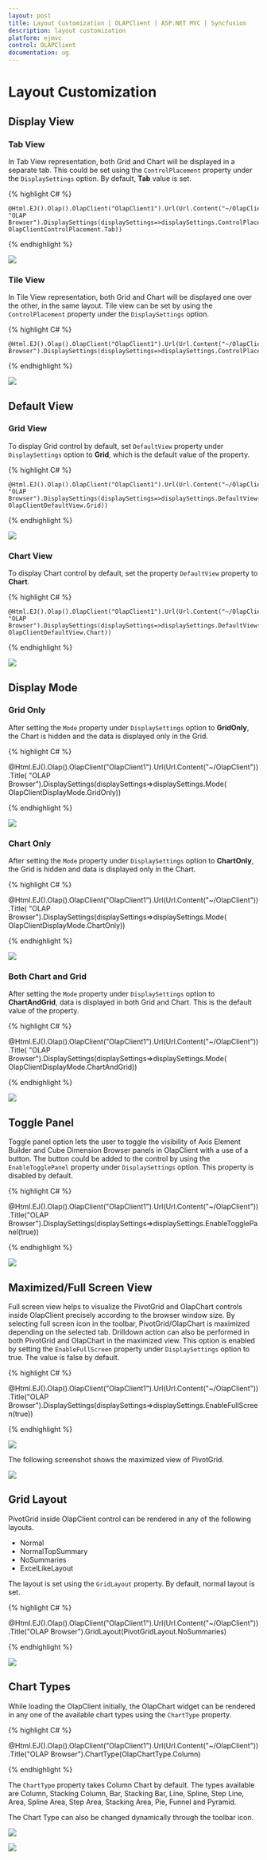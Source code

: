```yaml
---
layout: post
title: Layout Customization | OLAPClient | ASP.NET MVC | Syncfusion
description: layout customization
platform: ejmvc
control: OLAPClient
documentation: ug
---
```


# Layout Customization

## Display View

### Tab View

In Tab View representation, both Grid and Chart will be displayed in a separate tab.  This could be set using the `ControlPlacement` property under the `DisplaySettings` option.  By default, **Tab** value is set.

{% highlight C# %}

    @Html.EJ().Olap().OlapClient("OlapClient1").Url(Url.Content("~/OlapClient")).Title( "OLAP Browser").DisplaySettings(displaySettings=>displaySettings.ControlPlacement( OlapClientControlPlacement.Tab))

{% endhighlight %}

![](Layout-Customization_images/tabview.png)

### Tile View

In Tile View representation, both Grid and Chart will be displayed one over the other, in the same layout.  Tile view can be set by using the `ControlPlacement` property under the `DisplaySettings` option.

{% highlight C# %}

    @Html.EJ().Olap().OlapClient("OlapClient1").Url(Url.Content("~/OlapClient")).Title("OLAP Browser").DisplaySettings(displaySettings=>displaySettings.ControlPlacement(OlapClientControlPlacement.Tile))

{% endhighlight %}

![](Layout-Customization_images/tileview.png)

## Default View

### Grid View

To display Grid control by default, set `DefaultView` property under `DisplaySettings` option to **Grid**, which is the default value of the property.

{% highlight C# %}

    @Html.EJ().Olap().OlapClient("OlapClient1").Url(Url.Content("~/OlapClient")).Title( "OLAP Browser").DisplaySettings(displaySettings=>displaySettings.DefaultView( OlapClientDefaultView.Grid))

{% endhighlight %}

![](Layout-Customization_images/gridview.png)

### Chart View

To display Chart control by default, set the property `DefaultView` property to **Chart**.

{% highlight C# %}

    @Html.EJ().Olap().OlapClient("OlapClient1").Url(Url.Content("~/OlapClient")).Title( "OLAP Browser").DisplaySettings(displaySettings=>displaySettings.DefaultView( OlapClientDefaultView.Chart))

{% endhighlight %}

![](Layout-Customization_images/chartview.png)

## Display Mode

### Grid Only

After setting the `Mode` property under `DisplaySettings` option to **GridOnly**, the Chart is hidden and the data is displayed only in the Grid.

{% highlight C# %}

   @Html.EJ().Olap().OlapClient("OlapClient1").Url(Url.Content("~/OlapClient")).Title( "OLAP Browser").DisplaySettings(displaySettings=>displaySettings.Mode( OlapClientDisplayMode.GridOnly))

{% endhighlight %}

![](Layout-Customization_images/gridonlyview.png)

### Chart Only

After setting the `Mode` property under `DisplaySettings` option to **ChartOnly**, the Grid is hidden and data is displayed only in the Chart.

{% highlight C# %}

   @Html.EJ().Olap().OlapClient("OlapClient1").Url(Url.Content("~/OlapClient")).Title( "OLAP Browser").DisplaySettings(displaySettings=>displaySettings.Mode( OlapClientDisplayMode.ChartOnly))

{% endhighlight %}

![](Layout-Customization_images/chartonlyview.png)

### Both Chart and Grid

After setting the `Mode` property under `DisplaySettings` option to **ChartAndGrid**, data is displayed in both Grid and Chart.  This is the default value of the property.

{% highlight C# %}

   @Html.EJ().Olap().OlapClient("OlapClient1").Url(Url.Content("~/OlapClient")).Title( "OLAP Browser").DisplaySettings(displaySettings=>displaySettings.Mode( OlapClientDisplayMode.ChartAndGrid))

{% endhighlight %}

![](Layout-Customization_images/chartandgridview.png)

## Toggle Panel

Toggle panel option lets the user to toggle the visibility of Axis Element Builder and Cube Dimension Browser panels in OlapClient with a use of a button. The button could be added to the control by using the `EnableTogglePanel` property under `DisplaySettings` option.  This property is disabled by default.

{% highlight C# %}

  @Html.EJ().Olap().OlapClient("OlapClient1").Url(Url.Content("~/OlapClient")).Title("OLAP Browser").DisplaySettings(displaySettings=>displaySettings.EnableTogglePanel(true))

{% endhighlight %}

![](Layout-Customization_images/toggleview.png)

## Maximized/Full Screen View

Full screen view helps to visualize the PivotGrid and OlapChart controls inside OlapClient precisely according to the browser window size.  By selecting full screen icon in the toolbar, PivotGrid/OlapChart is maximized depending on the selected tab.  Drilldown action can also be performed in both PivotGrid and OlapChart in the maximized view.  This option is enabled by setting the `EnableFullScreen` property under `DisplaySettings` option to true.  The value is false by default.

{% highlight C# %}

  @Html.EJ().Olap().OlapClient("OlapClient1").Url(Url.Content("~/OlapClient")).Title("OLAP Browser").DisplaySettings(displaySettings=>displaySettings.EnableFullScreen(true))

{% endhighlight %}

![](Layout-Customization_images/maximizeicon.png)

The following screenshot shows the maximized view of PivotGrid.

![](Layout-Customization_images/maximizedview.png)

## Grid Layout

PivotGrid inside OlapClient control can be rendered in any of the following layouts.

* Normal
* NormalTopSummary
* NoSummaries
* ExcelLikeLayout

The layout is set using the `GridLayout` property. By default, normal layout is set.

{% highlight C# %}

  @Html.EJ().Olap().OlapClient("OlapClient1").Url(Url.Content("~/OlapClient")).Title("OLAP Browser").GridLayout(PivotGridLayout.NoSummaries)

{% endhighlight %}

![](Layout-Customization_images/gridlayout.png)

## Chart Types

While loading the OlapClient initially, the OlapChart widget can be rendered in any one of the available chart types using the `ChartType` property.

{% highlight C# %}

  @Html.EJ().Olap().OlapClient("OlapClient1").Url(Url.Content("~/OlapClient")).Title("OLAP Browser").ChartType(OlapChartType.Column)

{% endhighlight %}

The `ChartType` property takes Column Chart by default. The types available are Column, Stacking Column, Bar, Stacking Bar, Line, Spline, Step Line, Area, Spline Area, Step Area, Stacking Area, Pie, Funnel and Pyramid.

The Chart Type can also be changed dynamically through the toolbar icon.

![](Layout-Customization_images/charttypes.png)

![](Layout-Customization_images/linechart.png) 




